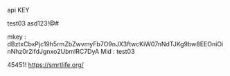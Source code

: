 api KEY

test03
asd123!@#

mkey : dBztxCbxPjc19h5rmZbZwvmyFb7O9nJX3ftwcKiW07nNdTJKg9bw8EEOniOinNhz0r2ifdJgnxo2UbmlRC7DyA
Mid : test03

45451!
https://smrtlife.org/
